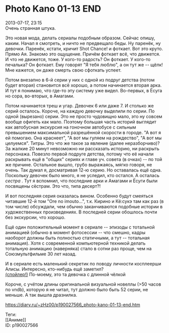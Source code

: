 Photo Kano 01-13 END
=====================

   
 2013-07-17, 23:15   
  Очень странная штука.   
   
 Это новая мода, делать сериалы подобным образом. Сейчас опишу, каким. Начал я смотреть, и ничто не предвещало беды. Ну паренёк, ну девочки. Паренёк, кстати, кричит Shot Chance! и фоткает. Вот это круто. Прямо Ая. Знакомо это ощущение. Причём фоткает всё, что движется. И что не движется, тоже. У кого-то радость? Он фоткает. У кого-то печалька? Он фоткает. Ему говорят "Я тебя люблю", а он тут же -- щёлк! Мне кажется, он даже смерть свою сфоткать успеет.   
   
 Потом внезапно в 6-й серии у них с одной из подруг детства (потом будет вторая) становится всё хорошо, а потом начинается вторая арка. И тут я понимаю, что где-то эту систему уже видел. Во-первых, в Ёсуга но сора, во-вторых, в Амагами.   
   
 Потом начинается треш и угар. Девочек 6 или даже 7. И столько же серий осталось. Короче, на каждую девочку выделили по серии. По одной (вырезано) серии. Это не просто чудовищно мало, это ну совсем вообще офигеть как мало. Поэтому большая часть историй выглядит как автобусная экскурсия на гоночном автобусе с сильным превышением максимальной разрешённой скорости в городе. "А вот я ей помогаю. Она краснеет", "А вот мы гуляем на рождество", "А вот мы целуемся". Титры. Это что же такое за явление (далее неразборчиво)? За жалкие 20 минут невозможно ни рассказать историю, ни раскрыть персонажа. Повезло первой подруге детства, потому что её начали раскрывать ещё в "общих" сериях и главе уч. совета (в очках) -- по той же причине. Остальное вышло, грубо выражаясь, мягко говоря, не очень. Так думал я, досматривая 12-ю серию. Но оставалась ещё одна. Поскольку девочек было много, я не уследил, кто остался. А осталась  *сестра*  . Тут я вспомнил, что последние арки и Амагами и Ёсуги были посвящены сёстрам. Это что, типа десерт?!   
   
 И вот последняя серия оказалась вином. Особенно будут смеяться читавшие 12-й том "Ore no imouto...", т.к. Кирино и Кё:сукэ там как раз (в том числе) обсуждали, чем обычно заканчиваются подобные истории в художественных произведениях. В последней серии обошлось почти без экскурсии, что хорошо.   
   
 Ещё один положительный момент в сериале -- эпизоды с тотальной анимацией (обычно в момент фотосессии -- что смешно, кадры наоборот должны быть полностью статичными, а тут -- тотальная анимация). Хотя с современной компьютерной техникой делать тотальную анимацию (наверняка) стало в сотни раз проще, чем на Союзмультфильме 30 лет назад.   
   
 И в сериале есть маленький секретик по поводу личности косплеерши Алисы. Интересно, кто-нибудь ещё заметил?   
  [(спойлер!)](https://zHz00.diary.ru/p190027566.htm?index=1#linkmore190027566m1)    По-моему, это та девочка с длинной чёлкой     
   
 Короче, с учётом длины оригинальной визуальной новеллы (>50 часов по vndb), которую я не читал, тут должно было быть 52 серии, не меньше. А так вышла дразнилка.   
    
 <https://diary.ru/~zHz00/p190027566_photo-kano-01-13-end.htm>   
   
 Теги:   
 [[Аниме]]   
 ID: p190027566